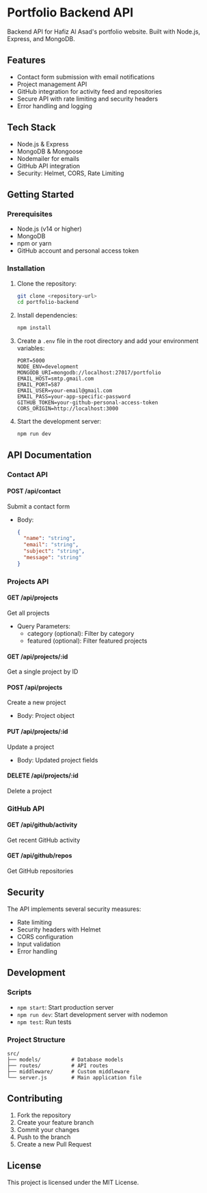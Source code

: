 # Portfolio Backend API

Backend API for Hafiz Al Asad's portfolio website. Built with Node.js, Express, and MongoDB.

## Features

- Contact form submission with email notifications
- Project management API
- GitHub integration for activity feed and repositories
- Secure API with rate limiting and security headers
- Error handling and logging

## Tech Stack

- Node.js & Express
- MongoDB & Mongoose
- Nodemailer for emails
- GitHub API integration
- Security: Helmet, CORS, Rate Limiting

## Getting Started

### Prerequisites

- Node.js (v14 or higher)
- MongoDB
- npm or yarn
- GitHub account and personal access token

### Installation

1. Clone the repository:
   ```bash
   git clone <repository-url>
   cd portfolio-backend
   ```

2. Install dependencies:
   ```bash
   npm install
   ```

3. Create a `.env` file in the root directory and add your environment variables:
   ```env
   PORT=5000
   NODE_ENV=development
   MONGODB_URI=mongodb://localhost:27017/portfolio
   EMAIL_HOST=smtp.gmail.com
   EMAIL_PORT=587
   EMAIL_USER=your-email@gmail.com
   EMAIL_PASS=your-app-specific-password
   GITHUB_TOKEN=your-github-personal-access-token
   CORS_ORIGIN=http://localhost:3000
   ```

4. Start the development server:
   ```bash
   npm run dev
   ```

## API Documentation

### Contact API

#### POST /api/contact
Submit a contact form
- Body:
  ```json
  {
    "name": "string",
    "email": "string",
    "subject": "string",
    "message": "string"
  }
  ```

### Projects API

#### GET /api/projects
Get all projects
- Query Parameters:
  - category (optional): Filter by category
  - featured (optional): Filter featured projects

#### GET /api/projects/:id
Get a single project by ID

#### POST /api/projects
Create a new project
- Body: Project object

#### PUT /api/projects/:id
Update a project
- Body: Updated project fields

#### DELETE /api/projects/:id
Delete a project

### GitHub API

#### GET /api/github/activity
Get recent GitHub activity

#### GET /api/github/repos
Get GitHub repositories

## Security

The API implements several security measures:
- Rate limiting
- Security headers with Helmet
- CORS configuration
- Input validation
- Error handling

## Development

### Scripts

- `npm start`: Start production server
- `npm run dev`: Start development server with nodemon
- `npm test`: Run tests

### Project Structure

```
src/
├── models/          # Database models
├── routes/          # API routes
├── middleware/      # Custom middleware
└── server.js        # Main application file
```

## Contributing

1. Fork the repository
2. Create your feature branch
3. Commit your changes
4. Push to the branch
5. Create a new Pull Request

## License

This project is licensed under the MIT License. 